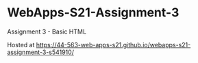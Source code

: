 # WebApps-S21-Assignment-3
Assignment 3 - Basic HTML

Hosted at https://44-563-web-apps-s21.github.io/webapps-s21-assignment-3-s541910/
